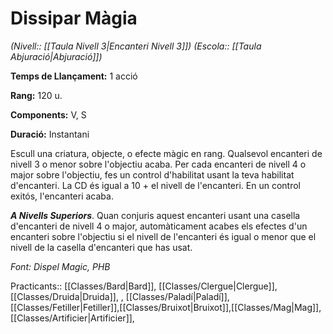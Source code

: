 # Dissipar Màgia

*(Nivell:: [[Taula Nivell 3|Encanteri Nivell 3]]) (Escola:: [[Taula Abjuració|Abjuració]])*

**Temps de Llançament:** 1 acció

**Rang:** 120 u.

**Components:** V, S

**Duració:** Instantani

Escull una criatura, objecte, o efecte màgic en rang. Qualsevol encanteri de nivell 3 o menor sobre l'objectiu acaba. Per cada encanteri de nivell 4 o major sobre l'objectiu, fes un control d'habilitat usant la teva habilitat d'encanteri. La CD és igual a 10 + el nivell de l'encanteri. En un control exitós, l'encanteri acaba.

***A Nivells Superiors***. Quan conjuris aquest encanteri usant una casella d'encanteri de nivell 4 o major, automàticament acabes els efectes d'un encanteri sobre l'objectiu si el nivell de l'encanteri és igual o menor que el nivell de la casella d'encanteri que has usat.


*Font: Dispel Magic, PHB*



Practicants:: [[Classes/Bard|Bard]], [[Classes/Clergue|Clergue]], [[Classes/Druida|Druida]],
, [[Classes/Paladí|Paladí]], [[Classes/Fetiller|Fetiller]],[[Classes/Bruixot|Bruixot]],[[Classes/Mag|Mag]], [[Classes/Artificier|Artificier]],